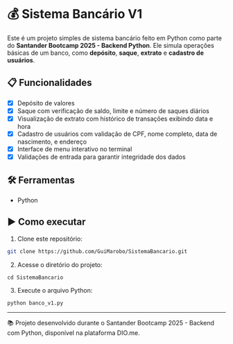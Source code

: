 # 💰 Sistema Bancário V1

Este é um projeto simples de sistema bancário feito em Python como parte do **Santander Bootcamp 2025 - Backend Python**. Ele simula operações básicas de um banco, como **depósito**, **saque**, **extrato** e **cadastro de usuários**.

## 📋 Funcionalidades

- [x] Depósito de valores
- [x] Saque com verificação de saldo, limite e número de saques diários
- [x] Visualização de extrato com histórico de transações exibindo data e hora
- [x] Cadastro de usuários com validação de CPF, nome completo, data de nascimento, e endereço
- [x] Interface de menu interativo no terminal
- [x] Validações de entrada para garantir integridade dos dados

## 🛠️ Ferramentas

- Python

## ▶️ Como executar

1. Clone este repositório:
```bash
git clone https://github.com/GuiMarobo/SistemaBancario.git
```
2. Acesse o diretório do projeto:
```
cd SistemaBancario
```
3. Execute o arquivo Python:
```
python banco_v1.py
```
---

📚 Projeto desenvolvido durante o Santander Bootcamp 2025 - Backend com Python, disponível na plataforma DIO.me.


